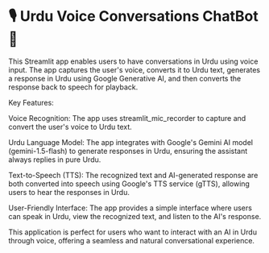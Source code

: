 # 🎙️ Urdu Voice Conversations ChatBot 🤖
 This Streamlit app enables users to have conversations in Urdu using voice input. The app captures the user's voice, converts it to Urdu text, generates a response in Urdu using Google Generative AI, and then converts the response back to speech for playback.

Key Features:

Voice Recognition: The app uses streamlit_mic_recorder to capture and convert the user's voice to Urdu text.

Urdu Language Model: The app integrates with Google's Gemini AI model (gemini-1.5-flash) to generate responses in Urdu, ensuring the assistant always replies in pure Urdu.

Text-to-Speech (TTS): The recognized text and AI-generated response are both converted into speech using Google's TTS service (gTTS), allowing users to hear the responses in Urdu.

User-Friendly Interface: The app provides a simple interface where users can speak in Urdu, view the recognized text, and listen to the AI's response.

This application is perfect for users who want to interact with an AI in Urdu through voice, offering a seamless and natural conversational experience.






